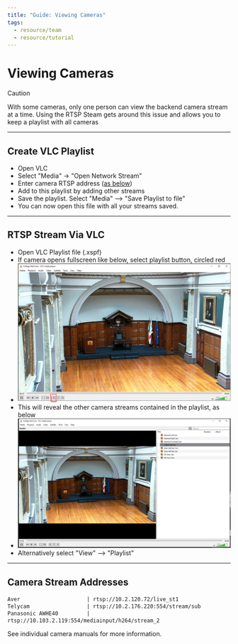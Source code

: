 ```yaml
---
title: "Guide: Viewing Cameras"
tags:
  - resource/team
  - resource/tutorial
---
```


# Viewing Cameras

> [!CAUTION]
> With some cameras, only one person can view the backend camera stream at a time. Using the RTSP Steam gets around this issue and allows you to keep a playlist with all cameras

---

## Create VLC Playlist

- Open VLC
- Select "Media" -> "Open Network Stream"
- Enter camera RTSP address ([as below](#Camera%20Stream%20Addresses))
- Add to this playlist by adding other streams
- Save the playlist. Select "Media" --> "Save Playlist to file"
- You can now open this file with all your streams saved.

---

## RTSP Stream Via VLC

- Open VLC Playlist file (.xspf)
- If camera opens fullscreen like below, select playlist button, circled red
- ![ | 400](../../04-Archive/Attachments/vlc-playlist-image1.png)
- This will reveal the other camera streams contained in the playlist, as below
- ![| 400 ](../../04-Archive/Attachments/vlc-playlist-image2.png)
- Alternatively select "View" --> "Playlist"

---

## Camera Stream Addresses

```
Aver                     | rtsp://10.2.120.72/live_st1
Telycam                  | rtsp://10.2.176.220:554/stream/sub
Panasonic AWHE40         | rtsp://10.103.2.119:554/mediainput/h264/stream_2
```

See individual camera manuals for more information.